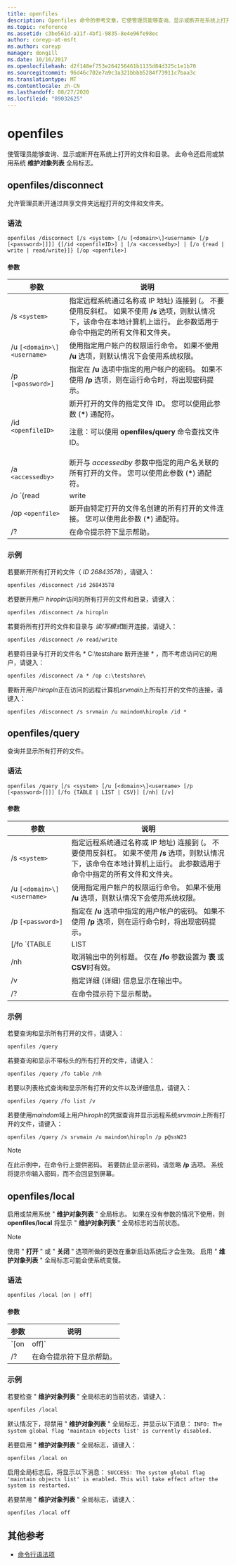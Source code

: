 ```yaml
---
title: openfiles
description: Openfiles 命令的参考文章，它使管理员能够查询、显示或断开在系统上打开的文件和目录。
ms.topic: reference
ms.assetid: c3be561d-a11f-4bf1-9835-8e4e96fe98ec
author: coreyp-at-msft
ms.author: coreyp
manager: dongill
ms.date: 10/16/2017
ms.openlocfilehash: d2f148ef753e264256461b1135d84d325c1e1b70
ms.sourcegitcommit: 96d46c702e7a9c3a321bbbb5284f73911c7baa3c
ms.translationtype: MT
ms.contentlocale: zh-CN
ms.lasthandoff: 08/27/2020
ms.locfileid: "89032625"
---
```

# <a name="openfiles"></a>openfiles

使管理员能够查询、显示或断开在系统上打开的文件和目录。 此命令还启用或禁用系统 **维护对象列表** 全局标志。

## <a name="openfiles-disconnect"></a>openfiles/disconnect

允许管理员断开通过共享文件夹远程打开的文件和文件夹。

### <a name="syntax"></a>语法

```
openfiles /disconnect [/s <system> [/u [<domain>\]<username> [/p [<password>]]]] {[/id <openfileID>] | [/a <accessedby>] | [/o {read | write | read/write}]} [/op <openfile>]
```

#### <a name="parameters"></a>参数

| 参数 | 说明 |
|--|--|
| /s `<system>` | 指定远程系统通过名称或 IP 地址) 连接到 (。 不要使用反斜杠。 如果不使用 **/s** 选项，则默认情况下，该命令在本地计算机上运行。 此参数适用于命令中指定的所有文件和文件夹。 |
| /u `[<domain>\]<username>` | 使用指定用户帐户的权限运行命令。 如果不使用 **/u** 选项，则默认情况下会使用系统权限。 |
| /p `[<password>]` | 指定在 **/u** 选项中指定的用户帐户的密码。 如果不使用 **/p** 选项，则在运行命令时，将出现密码提示。 |
| /id `<openfileID>` | 断开打开的文件的指定文件 ID。 您可以使用此参数 (**&#42;**) 通配符。<p>注意：可以使用 **openfiles/query** 命令查找文件 ID。 |
| /a `<accessedby>` | 断开与 *accessedby* 参数中指定的用户名关联的所有打开的文件。 您可以使用此参数 (**&#42;**) 通配符。 |
| /o `{read | write | read/write}` | 断开所有打开的文件与指定的打开模式值的连接。 有效值为 " **读取**"、" **写入**" 或 " **读/写**"。 您可以使用此参数 (**&#42;**) 通配符。 |
| /op `<openfile>` | 断开由特定打开的文件名创建的所有打开的文件连接。 您可以使用此参数 (**&#42;**) 通配符。 |
| /? | 在命令提示符下显示帮助。 |

### <a name="examples"></a>示例

若要断开所有打开的文件（ *ID 26843578*），请键入：

```
openfiles /disconnect /id 26843578
```

若要断开用户 *hiropln*访问的所有打开的文件和目录，请键入：

```
openfiles /disconnect /a hiropln
```

若要将所有打开的文件和目录与 *读/写模式*断开连接，请键入：

```
openfiles /disconnect /o read/write
```

若要将目录与打开的文件名 * C:\testshare 断开连接 \* ，而不考虑访问它的用户，请键入：

```
openfiles /disconnect /a * /op c:\testshare\
```

要断开用户*hiropln*正在访问的远程计算机*srvmain*上所有打开的文件的连接，请键入：

```
openfiles /disconnect /s srvmain /u maindom\hiropln /id *
```

## <a name="openfiles-query"></a>openfiles/query

查询并显示所有打开的文件。

### <a name="syntax"></a>语法

```
openfiles /query [/s <system> [/u [<domain>\]<username> [/p [<password>]]]] [/fo {TABLE | LIST | CSV}] [/nh] [/v]
```

#### <a name="parameters"></a>参数


| 参数 | 说明 |
|--|--|
| /s `<system>` | 指定远程系统通过名称或 IP 地址) 连接到 (。 不要使用反斜杠。 如果不使用 **/s** 选项，则默认情况下，该命令在本地计算机上运行。 此参数适用于命令中指定的所有文件和文件夹。 |
| /u `[<domain>\]<username>` | 使用指定用户帐户的权限运行命令。 如果不使用 **/u** 选项，则默认情况下会使用系统权限。 |
| /p `[<password>]` | 指定在 **/u** 选项中指定的用户帐户的密码。 如果不使用 **/p** 选项，则在运行命令时，将出现密码提示。 |
| [/fo `{TABLE | LIST | CSV}` ] | 以指定的格式显示输出。 有效值包括：<ul><li>**表** -将输出显示在表中。</li><li>**列表** -在列表中显示输出。</li><li>**Csv** -以逗号分隔的值 (CSV) 格式显示输出。</li></ul> |
| /nh | 取消输出中的列标题。 仅在 **/fo** 参数设置为 **表** 或 **CSV**时有效。 |
| /v | 指定详细 (详细) 信息显示在输出中。 |
| /? | 在命令提示符下显示帮助。 |

### <a name="examples"></a>示例

若要查询和显示所有打开的文件，请键入：

```
openfiles /query
```

若要查询和显示不带标头的所有打开的文件，请键入：

```
openfiles /query /fo table /nh
```

若要以列表格式查询和显示所有打开的文件以及详细信息，请键入：

```
openfiles /query /fo list /v
```

若要使用*maindom*域上用户*hiropln*的凭据查询并显示远程系统*srvmain*上所有打开的文件，请键入：

```
openfiles /query /s srvmain /u maindom\hiropln /p p@ssW23
```

> [!NOTE]
> 在此示例中，在命令行上提供密码。 若要防止显示密码，请忽略 **/p** 选项。 系统将提示你输入密码，而不会回显到屏幕。

## <a name="openfiles-local"></a>openfiles/local

启用或禁用系统 " **维护对象列表** " 全局标志。 如果在没有参数的情况下使用，则 **openfiles/local** 将显示 " **维护对象列表** " 全局标志的当前状态。

> [!NOTE]
> 使用 " **打开** " 或 " **关闭** " 选项所做的更改在重新启动系统后才会生效。 启用 " **维护对象列表** " 全局标志可能会使系统变慢。

### <a name="syntax"></a>语法

```
openfiles /local [on | off]
```

#### <a name="parameters"></a>参数

| 参数 | 说明 |
|--|--|
| `[on | off]` | 启用或禁用系统 " **维护对象列表** " 全局标志，该标志跟踪本地文件句柄。 |
| /? | 在命令提示符下显示帮助。 |

### <a name="examples"></a>示例

若要检查 " **维护对象列表** " 全局标志的当前状态，请键入：

```
openfiles /local
```

默认情况下，将禁用 " **维护对象列表** " 全局标志，并显示以下消息： `INFO: The system global flag 'maintain objects list' is currently disabled.`

若要启用 " **维护对象列表** " 全局标志，请键入：

```
openfiles /local on
```

启用全局标志后，将显示以下消息： `SUCCESS: The system global flag 'maintain objects list' is enabled. This will take effect after the system is restarted.`

若要禁用 " **维护对象列表** " 全局标志，请键入：

```
openfiles /local off
```

## <a name="additional-references"></a>其他参考

- [命令行语法项](command-line-syntax-key.md)

